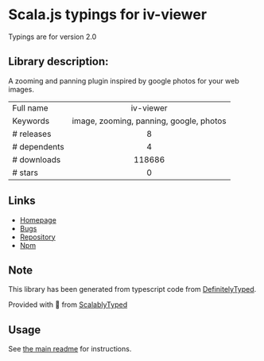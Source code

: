 
# Scala.js typings for iv-viewer

Typings are for version 2.0

## Library description:
A zooming and panning plugin inspired by google photos for your web images.

|                    |                 |
| ------------------ | :-------------: |
| Full name          | iv-viewer |
| Keywords           | image, zooming, panning, google, photos |
| # releases         | 8 |
| # dependents       | 4 |
| # downloads        | 118686 |
| # stars            | 0 |

## Links
- [Homepage](https://github.com/s-yadav/iv-viewer#readme)
- [Bugs](https://github.com/s-yadav/iv-viewer/issues)
- [Repository](https://github.com/s-yadav/iv-viewer)
- [Npm](https://www.npmjs.com/package/iv-viewer)
    


## Note
This library has been generated from typescript code from [DefinitelyTyped](https://definitelytyped.org).

Provided with :purple_heart: from [ScalablyTyped](https://github.com/oyvindberg/ScalablyTyped)

## Usage
See [the main readme](../../readme.md) for instructions.


